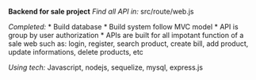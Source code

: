 **Backend for sale project** 
*Find all API in:* src/route/web.js

*Completed:*
    * Build database
    * Build system follow MVC model
    * API is group by user authorization
    * APIs are built for all impotant function of a sale web such as: login, register, search product, create bill, add product, update informations, delete products, etc

*Using tech:* Javascript, nodejs, sequelize, mysql, express.js